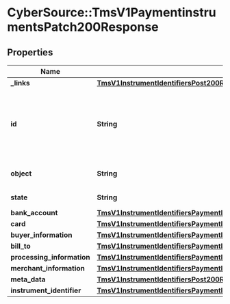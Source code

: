 # CyberSource::TmsV1PaymentinstrumentsPatch200Response

## Properties
Name | Type | Description | Notes
------------ | ------------- | ------------- | -------------
**_links** | [**TmsV1InstrumentIdentifiersPost200ResponseLinks**](TmsV1InstrumentIdentifiersPost200ResponseLinks.md) |  | [optional] 
**id** | **String** | Unique identification number assigned by CyberSource to the submitted request. | [optional] 
**object** | **String** | Describes type of token. | [optional] 
**state** | **String** | Current state of the token. | [optional] 
**bank_account** | [**TmsV1InstrumentIdentifiersPaymentInstrumentsGet200ResponseBankAccount**](TmsV1InstrumentIdentifiersPaymentInstrumentsGet200ResponseBankAccount.md) |  | [optional] 
**card** | [**TmsV1InstrumentIdentifiersPaymentInstrumentsGet200ResponseCard**](TmsV1InstrumentIdentifiersPaymentInstrumentsGet200ResponseCard.md) |  | [optional] 
**buyer_information** | [**TmsV1InstrumentIdentifiersPaymentInstrumentsGet200ResponseBuyerInformation**](TmsV1InstrumentIdentifiersPaymentInstrumentsGet200ResponseBuyerInformation.md) |  | [optional] 
**bill_to** | [**TmsV1InstrumentIdentifiersPaymentInstrumentsGet200ResponseBillTo**](TmsV1InstrumentIdentifiersPaymentInstrumentsGet200ResponseBillTo.md) |  | [optional] 
**processing_information** | [**TmsV1InstrumentIdentifiersPaymentInstrumentsGet200ResponseProcessingInformation**](TmsV1InstrumentIdentifiersPaymentInstrumentsGet200ResponseProcessingInformation.md) |  | [optional] 
**merchant_information** | [**TmsV1InstrumentIdentifiersPaymentInstrumentsGet200ResponseMerchantInformation**](TmsV1InstrumentIdentifiersPaymentInstrumentsGet200ResponseMerchantInformation.md) |  | [optional] 
**meta_data** | [**TmsV1InstrumentIdentifiersPost200ResponseMetadata**](TmsV1InstrumentIdentifiersPost200ResponseMetadata.md) |  | [optional] 
**instrument_identifier** | [**TmsV1InstrumentIdentifiersPaymentInstrumentsGet200ResponseInstrumentIdentifier**](TmsV1InstrumentIdentifiersPaymentInstrumentsGet200ResponseInstrumentIdentifier.md) |  | [optional] 


